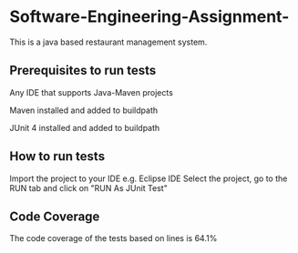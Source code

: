 # Software-Engineering-Assignment-

This is a java based restaurant management system.

## Prerequisites to run tests

Any IDE that supports Java-Maven projects

Maven installed and added to buildpath

JUnit 4 installed and added to buildpath

## How to run tests
Import the project to your IDE e.g. Eclipse IDE 
Select the project, go to the RUN tab and click on "RUN As JUnit Test"

## Code Coverage
The code coverage of the tests based on lines is 64.1%
